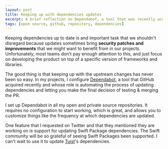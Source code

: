 ```yaml
---
layout: post
title: Keeping up with dependencies updates
excerpt: A brief reflection on Dependabot, a tool that was recently acquired by GitHub and that helps automate the process of updating dependencies on your GitHub repositories.
tags: [open source, github, repository, dependencies]
---
```


Keeping dependencies up to date is and important task that we shouldn't disregard because updates sometimes bring **security patches and improvements** that we might want to benefit from in our projects. Unfortunately,
most teams don't pay enough attention to this, and just focus on developing the product on top of a specific version of frameworks and libraries.

The good thing is that keeping up with the upstream changes has never been so easy.
In my projects,
I configure [Dependabot](https://dependabot.com/),
a tool that GitHub acquired recently and whose role is automating the process of updating dependencies and letting you make the final decision of testing & merging the PR.

I set up Dependabot in all my open and private source repositories.
It requires no configuration to start working, which is great, and allows you to customize things like the frequency at which dependencies are updated.

One feature that I requested on Twitter and that they mentioned they are working on is support for updating Swift Package dependencies. The Swift community will be so grateful of seeing Swift Packages been supported. I can't wait to use it to update [Tuist](https://tuist.io)'s dependencies.

